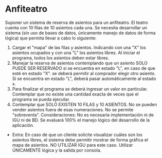 # Anfiteatro

Suponer un sistema de reserva de asientos para un anfiteatro. El teatro cuenta con 10 filas de 10 asientos cada una. Se necesita desarrollar un sistema (sin uso de bases de datos, únicamente manejo de datos de forma lógica) que permita llevar a cabo lo siguiente: 
1. Cargar el "mapa" de las filas y asientos. Indicando con una "X" los asientos ocupados y con una "L" los asientos libres. Al iniciar el programa, todos los asientos deben estar libres.
2. Manejar la reserva de asientos contemplando que un asiento SOLO PUEDE SER RESERVADO si se encuentra en estado "L", en caso de que esté en estado "X". se deberá permitir al comprador elegir otro asiento. Si se encuentra en estado "L", deberá pasar automáticamente al estado x.
3. Para finalizar el programa se deberá ingresar un valor en particular. Contemplar que no existe una cantidad exacta de veces que el programa se pueda ejecutar.
4. Contemplar que SOLO EXISTEN 10 FILAS y 10 ASIENTOS. No se pueden vender asientos fuera de esas numeraciones. No se permite "sobreventa". Consideraciones: No es necesaria implementación ni de IGU ni de BD. Se evaluará 100% el manejo lógico del desarrollo de la aplicación.<br>


* Extra: En caso de que un cliente solicite visualizar cuáles son los asientos libres, el sistema debe permitir mostrar de forma gráfica el mapa de asientos. NO UTILIZAR IGU para este caso. Utilizar ÚNICAMENTE lógica y la salida por consola.

